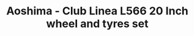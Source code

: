 ---
layout: product
title: "Aoshima - Club Linea L566 20 Inch wheel and tyres set"
price: "TBA" 
desc: "N/A"
img_path: "/assets/img/AO43073.jpg"
brand: "N/A"
available: false
special_offer: false
new: false
soon: false
cat: "010000"
subcat: "013700"
subsubcat: "0N/A"
sifra: "AO43073"
popular: false
---